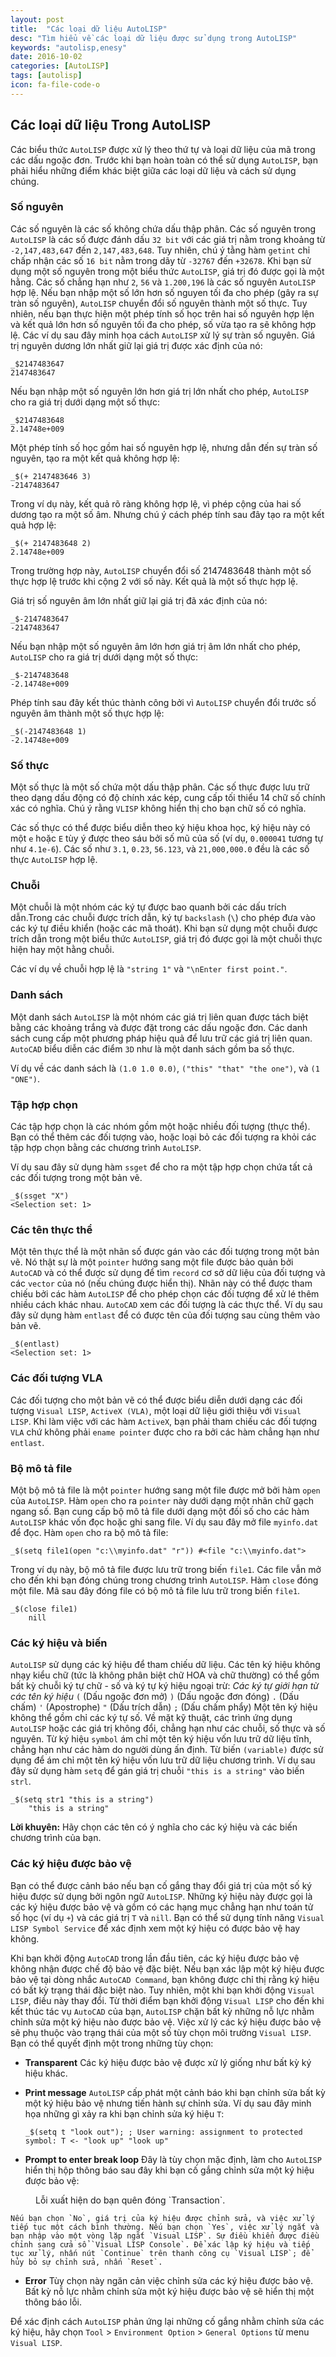 ```yaml
---
layout: post
title:  "Các loại dữ liệu AutoLISP"
desc: "Tìm hiểu về các loại dữ liệu được sử dụng trong AutoLISP"
keywords: "autolisp,enesy"
date: 2016-10-02
categories: [AutoLISP]
tags: [autolisp]
icon: fa-file-code-o
---
```


## Các loại dữ liệu Trong AutoLISP

Các biểu thức `AutoLISP` được xử lý theo thứ tự và loại dữ liệu của mã trong các dấu ngoặc đơn. Trước khi bạn hoàn toàn có thể sử dụng `AutoLISP`, bạn phải hiểu những điểm khác biệt giữa các loại dữ liệu và cách sử dụng chúng.

### Số nguyên

Các số nguyên là các số không chứa dấu thập phân. Các số nguyên trong `AutoLISP` là các số được đánh dấu `32 bit` với các giá trị nằm trong khoảng từ `-2,147,483,647` đến `2,147,483,648`. Tuy nhiên, chú ý tằng hàm `getint` chỉ chấp nhận các số `16 bit` nằm trong dãy từ `-32767` đến `+32678`. Khi bạn sử dụng một số nguyên trong một biểu thức `AutoLISP`, giá trị đó được gọi là một hằng. Các số chẳng hạn như `2`, `56` và `1.200,196` là các số nguyên `AutoLISP` hợp lệ.
Nếu bạn nhập một số lớn hơn số nguyen tối đa cho phép (gây ra sự tràn số nguyên), `AutoLISP` chuyển đổi số nguyên thành một số thực. Tuy nhiên, nếu bạn thực hiện một phép tính số học trên hai số nguyên hợp lện và kết quả lớn hơn số nguyên tối đa cho phép, số vừa tạo ra sẽ không hợp lệ. Các ví dụ sau đây minh họa cách `AutoLISP` xử lý sự tràn số nguyên.
Giá trị nguyên dương lớn nhất giữ lại giá trị được xác định của nó:

```
_$2147483647
2147483647
```

Nếu bạn nhập một số nguyên lớn hơn giá trị lớn nhất cho phép, `AutoLISP` cho ra giá trị dưới dạng một số thực:

```
_$2147483648
2.14748e+009
```

Một phép tính số học gồm hai số nguyên hợp lệ, nhưng dẫn đến sự tràn số nguyên, tạo ra một kết quả không hợp lệ:

```
_$(+ 2147483646 3)
-2147483647
```

Trong ví dụ này, kết quả rõ ràng không hợp lệ, vì phép cộng của hai số dương tạo ra một số âm. Nhưng chú ý cách phép tính sau đây tạo ra một kết quả hợp lệ:

```
_$(+ 2147483648 2)
2.14748e+009
```

Trong trường hợp này, `AutoLISP` chuyển đổi số 2147483648 thành một số thực hợp lệ trước khi cộng 2 với số này. Kết quả là một số thực hợp lệ.

Giá trị số nguyên âm lớn nhất giữ lại giá trị đã xác định của nó:

```
_$-2147483647
-2147483647
```

Nếu bạn nhập một số nguyên âm lớn hơn giá trị âm lớn nhất cho phép, `AutoLISP` cho ra giá trị dưới dạng một số thực:

```
_$-2147483648
-2.14748e+009
```

Phép tính sau đây kết thúc thành công bởi vì `AutoLISP` chuyển đổi trước số nguyên âm thành một số thực hợp lệ:

```
_$(-2147483648 1)
-2.14748e+009
```

### Số thực

Một số thực là một số chứa một dấu thập phân. Các số thực được lưu trữ theo dạng dấu động có độ chính xác kép, cung cấp tối thiểu 14 chữ số chính xác có nghĩa. Chú ý rằng `VLISP` không hiển thị cho bạn chữ số có nghĩa.

Các số thực có thể được biểu diễn theo ký hiệu khoa học, ký hiệu này có một `e` hoặc `E` tùy ý được theo sáu bởi số mũ của số (ví dụ, `0.000041` tương tự như `4.1e-6`). Các số như `3.1`, `0.23`, `56.123`, và `21,000,000.0` đều là các số thực `AutoLISP` hợp lệ.

### Chuỗi

Một chuỗi là một nhóm các ký tự được bao quanh bởi các dấu trích dẫn.Trong các chuỗi được trích dẫn, ký tự `backslash` (`\`) cho phép đưa vào các ký tự điều khiển (hoặc các mã thoát). Khi bạn sử dụng một chuỗi được trích dẫn trong một biểu thức `AutoLISP`, giá trị đó được gọi là một chuỗi thực hiện hay một hằng chuỗi.

Các ví dụ về chuỗi hợp lệ là `"string 1"` và `"\nEnter first point."`.

### Danh sách

Một danh sách `AutoLISP` là một nhóm các giá trị liên quan được tách biệt bằng các khoảng trắng và được đặt trong các dấu ngoặc đơn. Các danh sách cung cấp một phương pháp hiệu quả để lưu trữ các giá trị liên quan. `AutoCAD` biểu diễn các điểm `3D` như là một danh sách gồm ba số thực.

Ví dụ về các danh sách là `(1.0 1.0 0.0)`, `("this" "that" "the one")`, và `(1 "ONE")`.

### Tập hợp chọn

Các tập hợp chọn là các nhóm gồm một hoặc nhiều đối tượng (thực thể). Bạn có thể thêm các đối tượng vào, hoặc loại bỏ các đối tượng ra khỏi các tập hợp chọn bằng các chương trình `AutoLISP`.

Ví dụ sau đây sử dụng hàm `ssget` để cho ra một tập hợp chọn chứa tất cả các đối tượng trong một bản vẽ.

```
_$(ssget "X")
<Selection set: 1>
```

### Các tên thực thể

Một tên thực thể là một nhãn số được gán vào các đối tượng trong một bản vẽ. Nó thật sự là một `pointer` hướng sang một file được bảo quản bởi `AutoCAD` và có thể được sử dụng để tìm `record` cơ sở dữ liệu của đối tượng và các `vector` của nó (nếu chúng được hiển thị). Nhãn này có thể được tham chiếu bởi các hàm `AutoLISP` để cho phép chọn các đối tượng để xử lé thêm nhiều cách khác nhau. `AutoCAD` xem các đối tượng là các thực thể. Ví dụ sau đây sử dụng hàm `entlast` để có được tên của đối tượng sau cùng thêm vào bản vẽ.

```
_$(entlast)
<Selection set: 1>
```

### Các đối tượng VLA

Các đối tượng cho một bản vẽ có thể được biểu diễn dưới dạng các đối tượng `Visual LISP`, `ActiveX (VLA)`, một loại dữ liệu giới thiệu với `Visual LISP`. Khi làm việc với các hàm `ActiveX`, bạn phải tham chiếu các đối tượng `VLA` chứ không phải `ename pointer` được cho ra bởi các hàm chẳng hạn như `entlast`.

### Bộ mô tả file

Một bộ mô tả file là một `pointer` hướng sang một file được mở bởi hàm `open` của `AutoLISP`. Hàm `open` cho ra `pointer` này dưới dạng một nhãn chữ gạch ngang số. Bạn cung cấp bộ mô tả file dưới dạng một đối số cho các hàm `AutoLISP` khác vốn đọc hoặc ghi sang file.
Ví dụ sau đây mở file `myinfo.dat` để đọc. Hàm `open` cho ra bộ mô tả file:

```
_$(setq file1(open "c:\\myinfo.dat" "r")) #<file "c:\\myinfo.dat">
```

Trong ví dụ này, bộ mô tả file được lưu trữ trong biến `file1`.
Các file vẫn mở cho đến khi bạn đóng chúng trong chương trình `AutoLISP`. Hàm `close` đóng một file. Mã sau đây đóng file có bộ mô tả file lưu trữ trong biến `file1`.

```
_$(close file1)
	nill
```

### Các ký hiệu và biến

`AutoLISP` sử dụng các ký hiệu để tham chiếu dữ liệu. Các tên ký hiệu không nhạy kiểu chữ (tức là không phân biệt chữ HOA và chữ thường) có thể gồm bất kỳ chuỗi ký tự chữ - số và ký tự ký hiệu ngoại trừ:
*Các ký tự giới hạn từ các tên ký hiệu*
`(`			(Dấu ngoặc đơn mở)
`)`			(Dấu ngoặc đơn đóng)
`.`			(Dấu chấm)
`'`			(Apostrophe)
`"`			(Dấu trích dẫn)
`;`			(Dấu chấm phẩy)
Một tên ký hiệu không thể gồm chỉ các ký tự số.
Về mặt kỹ thuật, các trình ứng dụng `AutoLISP` hoặc các giá trị không đổi, chẳng hạn như các chuỗi, số thực và số nguyên. Từ ký hiệu `symbol` ám chỉ một tên ký hiệu vốn lưu trữ dữ liệu tĩnh, chẳng hạn như các hàm do người dùng ấn định. Từ biến `(variable)` được sử dụng để ám chỉ một tên ký hiệu vốn lưu trữ dữ liệu chương trình. Ví dụ sau đây sử dụng hàm `setq` để gán giá trị chuỗi `"this is a string"` vào biến `strl`.

```
_$(setq str1 "this is a string")
	"this is a string"
```

**Lời khuyên:** Hãy chọn các tên có ý nghĩa cho các ký hiệu và các biến chương trình của bạn.

### Các ký hiệu được bảo vệ

Bạn có thể được cảnh báo nếu bạn cố gắng thay đổi giá trị của một số ký hiệu được sử dụng bởi ngôn ngữ `AutoLISP`. Những ký hiệu này được gọi là các ký hiệu được bảo vệ và gồm có các hạng mục chẳng hạn như toán tử số học (ví dụ `+`) và các giá trị `T` và `nill`. Bạn có thể sử dụng tính năng `Visual LISP Symbol Service` để xác định xem một ký hiệu có được bảo vệ hay không.

Khi bạn khởi động `AutoCAD` trong lần đầu tiên, các ký hiệu được bảo vệ không nhận được chế độ bảo vệ đặc biệt. Nếu bạn xác lập một ký hiệu được bảo vệ tại dòng nhắc `AutoCAD Command`, bạn không được chỉ thị rằng ký hiệu có bất kỳ trạng thái đặc biệt nào. Tuy nhiên, một khi bạn khởi động `Visual LISP`, điều này thay đổi. Từ thời điểm bạn khởi động `Visual LISP` cho đến khi kết thúc tác vụ `AutoCAD` của bạn, `AutoLISP` chặn bất kỳ những nỗ lực nhằm chỉnh sửa một ký hiệu nào được bảo vệ. Việc xử lý các ký hiệu được bảo vệ sẽ phụ thuộc vào trạng thái của một số tùy chọn môi trường `Visual LISP`. Bạn có thể quyết định một trong những tùy chọn:

* **Transparent** Các ký hiệu được bảo vệ được xử lý giống như bất kỳ ký hiệu khác.
* **Print message** `AutoLISP` cấp phát một cảnh báo khi bạn chỉnh sửa bất kỳ một ký hiệu bảo vệ nhưng tiến hành sự chỉnh sửa. Ví dụ sau đây minh họa những gì xảy ra khi bạn chỉnh sửa ký hiệu `T`:
	
	```
	_$(setq t "look out"); ; User warning: assignment to protected symbol: T <- "look up" "look up"
	```
* **Prompt to enter break loop** Đây là tùy chọn mặc định, làm cho `AutoLISP` hiển thị hộp thông báo sau đây khi bạn cố gắng chỉnh sửa một ký hiệu được bảo vệ:

<figure class="one">
	<img src="/static/img/blog/csharp/2016-10-10-1.jpg" alt="">
	<figcaption>Lỗi xuất hiện do bạn quên đóng `Transaction`.</figcaption>
</figure>

	Nếu bạn chọn `No`, giá trị của ký hiệu được chỉnh sửa, và việc xử lý tiếp tục một cách bình thường. Nếu bạn chọn `Yes`, việc xử lý ngắt và bạn nhập vào một vòng lặp ngắt `Visual LISP`. Sự điều khiển được điều chỉnh sang cửa sổ `Visual LISP Console`. Để xác lập ký hiệu và tiếp tục xử lý, nhấn nút `Continue` trên thanh công cụ `Visual LISP`; để hủy bỏ sự chỉnh sửa, nhấn `Reset`.

* **Error** Tùy chọn này ngăn cản việc chỉnh sửa các ký hiệu được bảo vệ. Bất kỳ nỗ lực nhằm chỉnh sửa một ký hiệu được bảo vệ sẽ hiển thị một thông báo lỗi.

Để xác định cách `AutoLISP` phản ứng lại những cố gắng nhằm chỉnh sửa các ký hiệu, hãy chọn `Tool` > `Environment Option` > `General Options` từ menu `Visual LISP`. 

